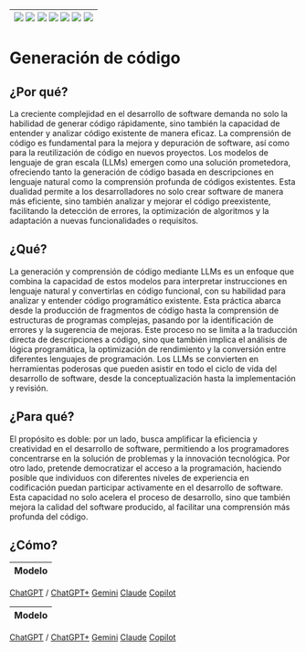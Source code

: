 <div align=right>

|[![](https://img.shields.io/badge/-Inicio-FFF?style=flat&logo=Emlakjet&logoColor=black)](/README.md) [![](https://img.shields.io/badge/-Introducción-FFF?style=flat)](/documentos/intro.md) [![](https://img.shields.io/badge/-Panorámica-FFF?style=flat)](/documentos/panorámica.md) [![](https://img.shields.io/badge/-Prompts-FFF?style=flat)](/documentos/prompts/README.md) [![](https://img.shields.io/badge/-Ingeniería_de_prompts-FFF?style=flat)](/documentos/ingenieriaDePrompts/README.md) [![](https://img.shields.io/badge/-Patrones-FFF?style=flat)](/documentos/ingenieriaDePrompts/patrones/README.md) [![](https://img.shields.io/badge/-Casos_de_uso-FFF?style=flat)](/documentos/casosDeUso/README.md)|
|-|

</div>

# Generación de código

## ¿Por qué?

La creciente complejidad en el desarrollo de software demanda no solo la habilidad de generar código rápidamente, sino también la capacidad de entender y analizar código existente de manera eficaz. La comprensión de código es fundamental para la mejora y depuración de software, así como para la reutilización de código en nuevos proyectos. Los modelos de lenguaje de gran escala (LLMs) emergen como una solución prometedora, ofreciendo tanto la generación de código basada en descripciones en lenguaje natural como la comprensión profunda de códigos existentes. Esta dualidad permite a los desarrolladores no solo crear software de manera más eficiente, sino también analizar y mejorar el código preexistente, facilitando la detección de errores, la optimización de algoritmos y la adaptación a nuevas funcionalidades o requisitos.

## ¿Qué?

La generación y comprensión de código mediante LLMs es un enfoque que combina la capacidad de estos modelos para interpretar instrucciones en lenguaje natural y convertirlas en código funcional, con su habilidad para analizar y entender código programático existente. Esta práctica abarca desde la producción de fragmentos de código hasta la comprensión de estructuras de programas complejas, pasando por la identificación de errores y la sugerencia de mejoras. Este proceso no se limita a la traducción directa de descripciones a código, sino que también implica el análisis de lógica programática, la optimización de rendimiento y la conversión entre diferentes lenguajes de programación. Los LLMs se convierten en herramientas poderosas que pueden asistir en todo el ciclo de vida del desarrollo de software, desde la conceptualización hasta la implementación y revisión.

## ¿Para qué?

El propósito es doble: por un lado, busca amplificar la eficiencia y creatividad en el desarrollo de software, permitiendo a los programadores concentrarse en la solución de problemas y la innovación tecnológica. Por otro lado, pretende democratizar el acceso a la programación, haciendo posible que individuos con diferentes niveles de experiencia en codificación puedan participar activamente en el desarrollo de software. Esta capacidad no solo acelera el proceso de desarrollo, sino que también mejora la calidad del software producido, al facilitar una comprensión más profunda del código.

## ¿Cómo?

|Modelo|
|-|
[ChatGPT](https://chat.openai.com/share/6e94086c-0e58-4159-b759-87aebddf1b48) / [ChatGPT+](https://chat.openai.com/share/5a101e8a-e3f3-4570-82bc-e628ef4a4765)
[Gemini](https://g.co/gemini/share/8c646eda27b0)
[Claude](https://claude.ai/chat/1fedf7a4-6efc-483f-99de-6e4e55f1cacb)
[Copilot](https://copilot.microsoft.com/sl/dnVip1LlMY0)

|Modelo|
|-|
[ChatGPT](https://chat.openai.com/share/bed5de39-704d-4cb1-9491-ab7d964c7283) / [ChatGPT+](https://chat.openai.com/share/6c9a1813-7d21-4993-b2e0-92876effb84f)
[Gemini](https://g.co/gemini/share/f588a05b85c9)
[Claude](https://claude.ai/chat/3d843192-2fe3-4fba-8a5b-004a9fc79763)
[Copilot](https://copilot.microsoft.com/sl/kz8AVB2RB6G)

